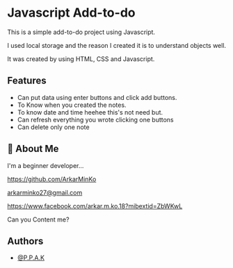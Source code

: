 
# Javascript Add-to-do

This is a simple add-to-do project using Javascript.

I used local storage and the reason I created it is to understand objects well.

It was created by using HTML, CSS and Javascript.

## Features

- Can put data using enter buttons and click add buttons.
- To Know when you created the notes.
- To know date and time heehee this's not need but.
- Can refresh everything you wrote clicking one buttons
- Can delete only one note


## 🚀 About Me
I'm a beginner developer...

https://github.com/ArkarMinKo

arkarminko27@gmail.com

https://www.facebook.com/arkar.m.ko.18?mibextid=ZbWKwL

Can you Content me?
## Authors

- [@P.P.A.K](https://www.github.com/ArkarMinKo)

